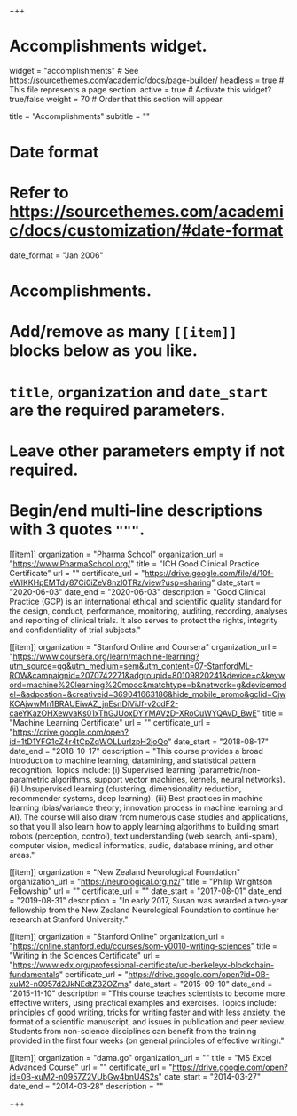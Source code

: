 +++
# Accomplishments widget.
widget = "accomplishments"  # See https://sourcethemes.com/academic/docs/page-builder/
headless = true  # This file represents a page section.
active = true  # Activate this widget? true/false
weight = 70  # Order that this section will appear.

title = "Accomplish&shy;ments"
subtitle = ""

# Date format
#   Refer to https://sourcethemes.com/academic/docs/customization/#date-format
date_format = "Jan 2006"

# Accomplishments.
#   Add/remove as many `[[item]]` blocks below as you like.
#   `title`, `organization` and `date_start` are the required parameters.
#   Leave other parameters empty if not required.
#   Begin/end multi-line descriptions with 3 quotes `"""`.

[[item]]
  organization = "Pharma School"
  organization_url = "https://www.PharmaSchool.org/"
  title = "ICH Good Clinical Practice Certificate"
  url = ""
  certificate_url = "https://drive.google.com/file/d/10f-eWlKKHpEMTdy87Ci0iZeV8nzl0TRz/view?usp=sharing"
  date_start = "2020-06-03"
  date_end = "2020-06-03"
  description = "Good Clinical Practice (GCP) is an international ethical and scientific quality standard for the design, conduct, performance, monitoring, auditing, recording, analyses and reporting of clinical trials. It also serves to protect the rights, integrity and confidentiality of trial subjects."

[[item]]
  organization = "Stanford Online and Coursera"
  organization_url = "https://www.coursera.org/learn/machine-learning?utm_source=gg&utm_medium=sem&utm_content=07-StanfordML-ROW&campaignid=2070742271&adgroupid=80109820241&device=c&keyword=machine%20learning%20mooc&matchtype=b&network=g&devicemodel=&adpostion=&creativeid=369041663186&hide_mobile_promo&gclid=CjwKCAjwwMn1BRAUEiwAZ_jnEsnDiViJf-v2cdF2-caeYKazOHXewvaKs01xThGJUoxDYYMAVzD-XRoCuWYQAvD_BwE"
  title = "Machine Learning Certificate"
  url = ""
  certificate_url = "https://drive.google.com/open?id=1tD1YFG1cZ4r4tCpZqWOLLurIzpH2joQo"
  date_start = "2018-08-17"
  date_end = "2018-10-17"
  description = "This course provides a broad introduction to machine learning, datamining, and statistical pattern recognition. Topics include: (i) Supervised learning (parametric/non-parametric algorithms, support vector machines, kernels, neural networks). (ii) Unsupervised learning (clustering, dimensionality reduction, recommender systems, deep learning). (iii) Best practices in machine learning (bias/variance theory; innovation process in machine learning and AI). The course will also draw from numerous case studies and applications, so that you'll also learn how to apply learning algorithms to building smart robots (perception, control), text understanding (web search, anti-spam), computer vision, medical informatics, audio, database mining, and other areas."
  
[[item]]
  organization = "New Zealand Neurological Foundation"
  organization_url = "https://neurological.org.nz/"
  title = "Philip Wrightson Fellowship"
  url = ""
  certificate_url = ""
  date_start = "2017-08-01"
  date_end = "2019-08-31"
  description = "In early 2017, Susan was awarded a two-year fellowship from the New Zealand Neurological Foundation to continue her research at Stanford University."

[[item]]
  organization = "Stanford Online"
  organization_url = "https://online.stanford.edu/courses/som-y0010-writing-sciences"
  title = "Writing in the Sciences Certificate"
  url = "https://www.edx.org/professional-certificate/uc-berkeleyx-blockchain-fundamentals"
  certificate_url = "https://drive.google.com/open?id=0B-xuM2-n0957d2JkNEdtZ3ZOZms"
  date_start = "2015-09-10"
  date_end = "2015-11-10"
  description = "This course teaches scientists to become more effective writers, using practical examples and exercises. Topics include: principles of good writing, tricks for writing faster and with less anxiety, the format of a scientific manuscript, and issues in publication and peer review. Students from non-science disciplines can benefit from the training provided in the first four weeks (on general principles of effective writing)."
  
[[item]]
  organization = "dama.go"
  organization_url = ""
  title = "MS Excel Advanced Course"
  url = ""
  certificate_url = "https://drive.google.com/open?id=0B-xuM2-n0957Z2VUbGw4bnU4S2s"
  date_start = "2014-03-27"
  date_end = "2014-03-28"
  description = ""

+++
